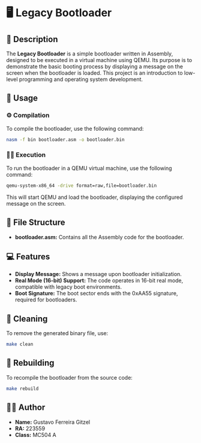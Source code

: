 # 🖥️ Legacy Bootloader

## 📄 Description

The **Legacy Bootloader** is a simple bootloader written in Assembly, designed to be executed in a virtual machine using QEMU. Its purpose is to demonstrate the basic booting process by displaying a message on the screen when the bootloader is loaded. This project is an introduction to low-level programming and operating system development.

## 🚀 Usage

### ⚙️ Compilation

To compile the bootloader, use the following command:

```bash
nasm -f bin bootloader.asm -o bootloader.bin
```

### 🏃‍♂️ Execution

To run the bootloader in a QEMU virtual machine, use the following command:

```bash
qemu-system-x86_64 -drive format=raw,file=bootloader.bin
```

This will start QEMU and load the bootloader, displaying the configured message on the screen.

## 📂 File Structure

- **bootloader.asm:** Contains all the Assembly code for the bootloader.

## 💻 Features

- **Display Message:** Shows a message upon bootloader initialization.
- **Real Mode (16-bit) Support:** The code operates in 16-bit real mode, compatible with legacy boot environments.
- **Boot Signature:** The boot sector ends with the 0xAA55 signature, required for bootloaders.

## 🧹 Cleaning

To remove the generated binary file, use:

```bash
make clean
```

## 🔄 Rebuilding
To recompile the bootloader from the source code:

```bash
make rebuild
```

## 👨‍💻 Author
- **Name:** Gustavo Ferreira Gitzel
- **RA:** 223559
- **Class:** MC504 A